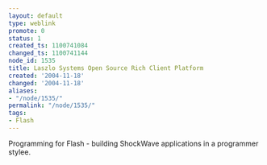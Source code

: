 ```yaml
---
layout: default
type: weblink
promote: 0
status: 1
created_ts: 1100741084
changed_ts: 1100741144
node_id: 1535
title: Laszlo Systems Open Source Rich Client Platform
created: '2004-11-18'
changed: '2004-11-18'
aliases:
- "/node/1535/"
permalink: "/node/1535/"
tags:
- Flash
---
```

Programming for Flash - building ShockWave applications in a programmer stylee.
